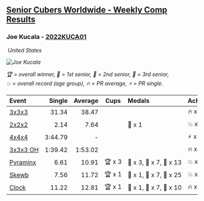 <style>table {white-space: nowrap;}</style>
<link rel="stylesheet" type="text/css" href="/scw-comp/css/flags.css" />

## [Senior Cubers Worldwide - Weekly Comp Results](/scw-comp/results/)
### Joe Kucala - [2022KUCA01](https://www.worldcubeassociation.org/persons/2022KUCA01)

<i class="flag flag-US" />&nbsp;United States

![Joe Kucala](1682123036.jpg)

<span style="white-space: nowrap;">🏆 = overall winner</span>, <span style="white-space: nowrap;">🥇 = 1st senior</span>, <span style="white-space: nowrap;">🥈 = 2nd senior</span>, <span style="white-space: nowrap;">🥉 = 3rd senior</span>, <span style="white-space: nowrap;">💥 = overall record (age group)</span>, <span style="white-space: nowrap;">🔥 = PR average</span>, <span style="white-space: nowrap;">⚡ = PR single</span>.

| Event | Single | Average | Cups | Medals | Achievements|
| :-- | --: | --: | :--: | :-- | :-- |
| [3x3x3](333.md) | 31.34 | 38.47 |  |  | 🔥 x 16, ⚡ x 10 |
| [2x2x2](222.md) | 2.14 | 7.64 |  | 🥉 x 1 | 💥 x 1, 🔥 x 9, ⚡ x 9 |
| [4x4x4](444.md) | 3:44.79 | - |  |  | ⚡ x 2 |
| [3x3x3 OH](333oh.md) | 1:39.42 | 1:53.02 |  |  | 🔥 x 2, ⚡ x 2 |
| [Pyraminx](pyram.md) | 6.61 | 10.91 | 🏆 x 3 | 🥇 x 3, 🥈 x 7, 🥉 x 13 | 💥 x 1, 🔥 x 16, ⚡ x 8 |
| [Skewb](skewb.md) | 7.56 | 11.72 | 🏆 x 1 | 🥇 x 1, 🥈 x 7, 🥉 x 25 | 💥 x 5, 🔥 x 7, ⚡ x 7 |
| [Clock](clock.md) | 11.22 | 12.81 | 🏆 x 1 | 🥇 x 1, 🥈 x 7, 🥉 x 10 | 🔥 x 21, ⚡ x 18 |

<!-- Global site tag (gtag.js) - Google Analytics -->
<script async src="https://www.googletagmanager.com/gtag/js?id=UA-86348435-3"></script>
<script>window.dataLayer = window.dataLayer || []; function gtag() {dataLayer.push(arguments);} gtag('js', new Date()); gtag('config', 'UA-86348435-3');</script>
